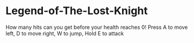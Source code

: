 # Legend-of-The-Lost-Knight
How many hits can you get before your health reaches 0!
Press A to move left, D to move right, W to jump, Hold E to attack
